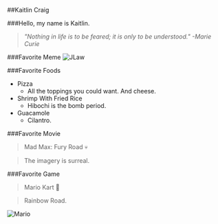 ##Kaitlin Craig

###Hello, my name is Kaitlin.

>*"Nothing in life is to be feared; it is only to be understood."*
>*-Marie Curie*

###Favorite Meme
![JLaw](https://jadegreenvegan.files.wordpress.com/2014/07/jennifer-lawrence-wheres-the-pizza-meme.jpg)

###Favorite Foods
* Pizza
  * All the toppings you could want. And cheese.
* Shrimp With Fried Rice
  * Hibochi is the bomb period.
* Guacamole
  * Cilantro.

###Favorite Movie

>Mad Max: Fury Road :skull:

>The imagery is surreal.

###Favorite Game 

>Mario Kart :mushroom:

>Rainbow Road.

![Mario](http://vignette3.wikia.nocookie.net/nintendo3ds/images/d/da/Mario_(Mario_Kart_7).png/revision/latest?cb=20111113012239)
